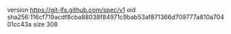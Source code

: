 version https://git-lfs.github.com/spec/v1
oid sha256:116cf719acdf8cba88038f84971c9bab53af871366d709777a810a70401cc43a
size 308

